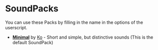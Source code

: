 # SoundPacks
You can use these Packs by filling in the name in the options of the userscript.

+ [**Minimal**](minimal.tpsp) by [Ko](https://reddit.com/user/wilcooo "/u/Wilcooo") - Short and simple, but distinctive sounds (This is the default SoundPack)
